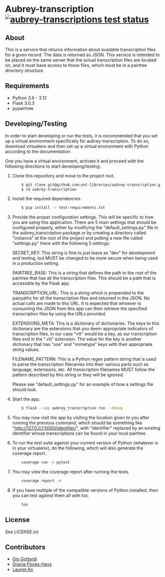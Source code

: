 Aubrey-transcription [![aubrey-transcriptions test status](https://github.com/unt-libraries/aubrey-transcription/actions/workflows/test.yml/badge.svg?branch=master)](https://github.com/unt-libraries/aubrey-transcription/actions)
====================


About
--------------------

This is a service that returns information about available transcription files
for a given record. The data is returned as JSON. This service is intended to
be placed on the same server that the actual transcription files are located on,
and it must have access to those files, which must be in a pairtree directory
structure.


Requirements
--------------------

* Python 3.8 - 3.12
* Flask 3.0.3
* pypairtree


Developing/Testing
--------------------

In order to start developing or run the tests, it is recommended that you set up
a virtual environment specifically for aubrey-transcription. To do so, download
virtualenv and then set up a virtual environment with Python according to the
documentation.

One you have a virtual environment, activate it and proceed with the following
directions to start developing/testing.

1. Clone this repository and move to the project root.
    ```sh
        $ git clone git@github.com:unt-libraries/aubrey-transcription.git
        $ cd aubrey-transcription
    ```

2. Install the required dependencies.
    ```sh
        $ pip install -r test-requirements.txt
    ```

3. Provide the proper configuration settings. This will be specific to how you
   are using this application. There are 5 main settings that should be configured
   properly, either by modifying the "default_settings.py" file in the
   aubrey_transcription package or by creating a directory called "instance" at the
   root of the project and putting a new file called "settings.py" there with the
   following 5 settings:

   SECRET_KEY: This string is fine to just leave as "dev" for development and testing,
   but MUST be changed to be more secure when being used in a production setting.

   PAIRTREE_BASE: This is a string that defines the path to the root of the pairtree
   that has all the transcription files. This should be a path that is accessible by
   the Flask app.

   TRANSCRIPTION_URL: This is a string which is prepended to the pairpaths for all the
   transcription files and returned in the JSON. No actual calls are made to this URL.
   It is expected that whoever is consuming the JSON from this app can then retrieve
   the specified transcription files by using the URLs provided.

   EXTENSIONS_META: This is a dictionary of dictionaries. The keys to this dictionary
   are the extensions that you deem appropriate indicators of transcription files, in
   our case "vtt" would be a key, as our transcription files end in the ".vtt" extension.
   The value for the key is another dictionary that has "use" and "mimetype" keys with
   their appropriate string values.

   FILENAME_PATTERN: This is a Python regex pattern string that is used to parse the
   transcription filenames into their various parts such as language, extensions, etc.
   All transcription filenames MUST follow the pattern described by this string or they
   will be ignored.

   Please see "default_settings.py" for an example of how a settings file should look.

4. Start the app.
    ```sh
        $ flask --app aubrey_transcription run --debug
    ```

5. You may now visit the app by visiting the location given to you after running the
   previous command, which should be something like "http://127.0.0.1:5000/identifier/",
   with "identifier" replaced by an existing identifier whose transcriptions can be found
   in your local pairtree.

6. To run the test suite against your current version of Python (whatever is in your virtualenv),
   do the following, which will also generate the coverage report.
    ```sh
        coverage run -m pytest
    ```

7. You may view the coverage report after running the tests.
    ```sh
        coverage report -m
    ```

8. If you have multiple of the compatible versions of Python installed, then you can test against
   them all with tox.
    ```sh
        tox
    ```


License
--------------------

See LICENSE.txt


Contributors
--------------------

* [Gio Gottardi](https://github.com/somexpert)
* [Gracie Flores-Hays](https://github.com/gracieflores)
* [Lauren Ko](https://github.com/ldko)
